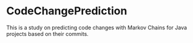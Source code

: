 # CodeChangePrediction
This is a study on predicting code changes with Markov Chains for Java projects based on their commits.

